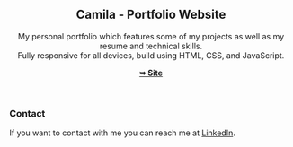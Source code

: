 <div align="center">
 

  <h2 align="center">Camila - Portfolio Website</h2>

  My personal portfolio which features some of my projects as well as my resume and technical skills. <br />Fully responsive for all devices, build using HTML, CSS, and JavaScript.

  <a href="https://github.com/camilabagnasco/camilabagnasco.github.io"><strong>➥ Site</strong></a>

</div>

<br />


### Contact

If you want to contact with me you can reach me at [LinkedIn](https://www.LinkedIn.com/in/camila-bagnasco/).
